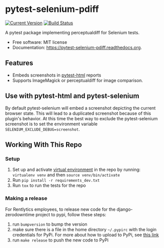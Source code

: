 # pytest-selenium-pdiff

[![Current Version](https://img.shields.io/pypi/v/pytest-selenium-pdiff.svg)](https://pypi.python.org/pypi/pytest-selenium-pdiff)
[![Build Status](https://img.shields.io/circleci/project/rentlytics/pytest-selenium-pdiff.svg)](https://circleci.com/gh/rentlytics/pytest-selenium-pdiff)

A pytest package implementing perceptualdiff for Selenium tests.

* Free software: MIT license
* Documentation: https://pytest-selenium-pdiff.readthedocs.org.

## Features
* Embeds screenshots in [pytest-html](https://pypi.python.org/pypi/pytest-html) reports
* Supports ImageMagick or perceptualdiff for image comparison.

## Use with pytest-html and pytest-selenium
By default pytest-selenium will embed a screenshot depicting the current browser state.  This will lead to a duplicated screenshot because of this plugin's behavior.  At this time the best way to exclude the pytest-selenium screenshot is to set the environment variable `SELENIUM_EXCLUDE_DEBUG=screenshot`.

## Working With This Repo
### Setup
1. Set up and activate [virtual environment](http://docs.python-guide.org/en/latest/dev/virtualenvs/) in the repo by
running: `virtualenv venv` and then `source venv/bin/activate`
1. Run `pip install -r requirements_dev.txt`
1. Run `tox` to run the tests for the repo

### Making a release
For Rentlytics employees, to release new code for the django-zerodowntime project to pypi, follow these steps:

1. run `bumpversion` to bump the version
1. make sure there is a file in the home directory `~/.pypirc` with the login credentials for PyPi.  For more about
how to upload to PyPi, see [this link](http://peterdowns.com/posts/first-time-with-pypi.html)
1. run `make release` to push the new code to PyPi
